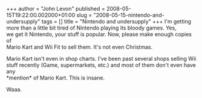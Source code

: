 +++
author = "John Levon"
published = 2008-05-15T19:22:00.002000+01:00
slug = "2008-05-15-nintendo-and-undersupply"
tags = []
title = "Nintendo and undersupply"
+++
I'm getting more than a little bit tired of Nintendo playing its bloody
games. Yes,  
we get it Nintendo, your stuff is popular. Now, please make enough
copies of  
Mario Kart and Wii Fit to sell them. It's not even Christmas.  
  
Mario Kart isn't even in shop charts. I've been past several shops
selling Wii  
stuff recently (Game, supermarkets, etc.) and most of them don't even
have any  
\*mention\* of Mario Kart. This is insane.  
  
Waaa.
